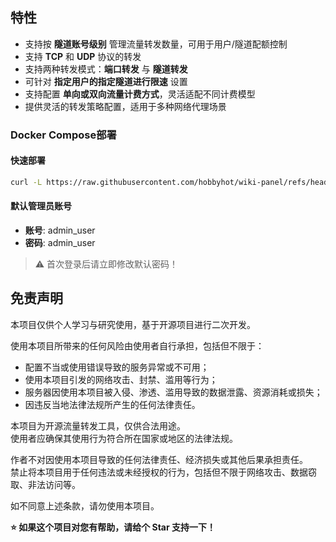 
## 特性

- 支持按 **隧道账号级别** 管理流量转发数量，可用于用户/隧道配额控制
- 支持 **TCP** 和 **UDP** 协议的转发
- 支持两种转发模式：**端口转发** 与 **隧道转发**
- 可针对 **指定用户的指定隧道进行限速** 设置
- 支持配置 **单向或双向流量计费方式**，灵活适配不同计费模型
- 提供灵活的转发策略配置，适用于多种网络代理场景
### Docker Compose部署
#### 快速部署

```bash
curl -L https://raw.githubusercontent.com/hobbyhot/wiki-panel/refs/heads/main/panel_install.sh -o panel_install.sh && chmod +x panel_install.sh && ./panel_install.sh

```




#### 默认管理员账号

- **账号**: admin_user
- **密码**: admin_user

> ⚠️ 首次登录后请立即修改默认密码！


## 免责声明

本项目仅供个人学习与研究使用，基于开源项目进行二次开发。

使用本项目所带来的任何风险由使用者自行承担，包括但不限于：

- 配置不当或使用错误导致的服务异常或不可用；
- 使用本项目引发的网络攻击、封禁、滥用等行为；
- 服务器因使用本项目被入侵、渗透、滥用导致的数据泄露、资源消耗或损失；
- 因违反当地法律法规所产生的任何法律责任。

本项目为开源流量转发工具，仅供合法用途。  
使用者应确保其使用行为符合所在国家或地区的法律法规。

作者不对因使用本项目导致的任何法律责任、经济损失或其他后果承担责任。  
禁止将本项目用于任何违法或未经授权的行为，包括但不限于网络攻击、数据窃取、非法访问等。

如不同意上述条款，请勿使用本项目。


**⭐ 如果这个项目对您有帮助，请给个 Star 支持一下！**

